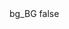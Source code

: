 <?xml version="1.0" encoding="UTF-8"?>
<CustomMetadata xmlns="http://soap.sforce.com/2006/04/metadata">
    <label>bg_BG</label>
    <protected>false</protected>
</CustomMetadata>
